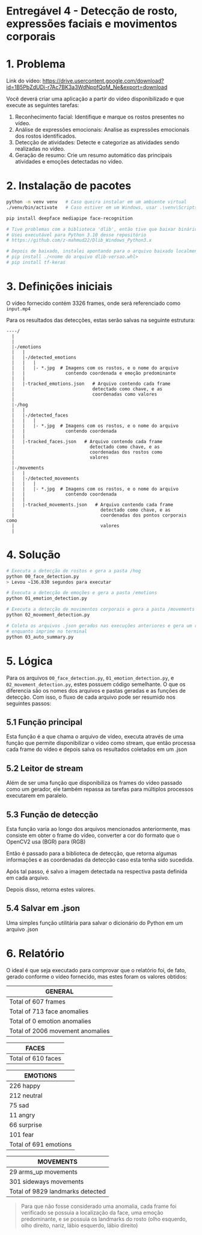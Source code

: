 # Entregável 4 - Detecção de rosto, expressões faciais e movimentos corporais

# 1. Problema

Link do vídeo: https://drive.usercontent.google.com/download?id=1B5PbZdUDi-r7Ac7BK3a3WdNppfQqM_Ne&export=download

Você deverá criar uma aplicação a partir do vídeo disponibilizado e que execute as seguintes tarefas:
1. Reconhecimento facial: Identifique e marque os rostos presentes no vídeo.
2. Análise de expressões emocionais: Analise as expressões emocionais dos rostos identificados.
3. Detecção de atividades: Detecte e categorize as atividades sendo realizadas no vídeo.
4. Geração de resumo: Crie um resumo automático das principais atividades e emoções detectadas no vídeo.

# 2. Instalação de pacotes

```sh
python -m venv venv   # Caso queira instalar em um ambiente virtual
./venv/bin/activate   # Caso estiver em um Windows, usar .\venv\Scripts\activate

pip install deepface mediapipe face-recognition

# Tive problemas com a biblioteca 'dlib', então tive que baixar binário por fora
# Usei executável para Python 3.10 desse repositório
# https://github.com/z-mahmud22/Dlib_Windows_Python3.x

# Depois de baixado, instalei apontando para o arquivo baixado localmente
# pip install ./<nome do arquivo dlib-versao.whl>
# pip install tf-keras
```

# 3. Definições iniciais

O vídeo fornecido contém 3326 frames, onde será referenciado como `input.mp4`

Para os resultados das detecções, estas serão salvas na seguinte estrutura:

```
----/
  |
  |
  |-/emotions
  |   |
  |   |-/detected_emotions
  |   |   |
  |   |   |- *.jpg  # Imagens com os rostos, e o nome do arquivo
  |   |               contendo coordenada e emoção predominante
  |   |
  |   |-tracked_emotions.json   # Arquivo contendo cada frame
  |                             detectado como chave, e as
  |                             coordenadas como valores
  |
  |-/hog
  |   |
  |   |-/detected_faces
  |   |   |
  |   |   |- *.jpg  # Imagens com os rostos, e o nome do arquivo
  |   |               contendo coordenada
  |   |
  |   |-tracked_faces.json   # Arquivo contendo cada frame
  |                            detectado como chave, e as
  |                            coordenadas dos rostos como
  |                            valores
  |
  |-/movements
  |   |
  |   |-/detected_movements
  |   |   |
  |   |   |- *.jpg  # Imagens com os rostos, e o nome do arquivo
  |   |               contendo coordenada
  |   |
  |   |-tracked_movements.json   # Arquivo contendo cada frame
  |                                detectado como chave, e as
  |                                coordenadas dos pontos corporais como
  |                                valores
  |
```

# 4. Solução

```sh
# Executa a detecção de rostos e gera a pasta /hog
python 00_face_detection.py
> Levou ~136.830 segundos para executar

# Executa a detecção de emoções e gera a pasta /emotions
python 01_emotion_detection.py

# Executa a detecção de movimentos corporais e gera a pasta /movements
python 02_movement_detection.py

# Coleta os arquivos .json gerados nas execuções anteriores e gera um relatório,
# enquanto imprime no terminal
python 03_auto_summary.py
```

# 5. Lógica

Para os arquivos `00_face_detection.py`, `01_emotion_detection.py`, e `02_movement_detection.py`, estes possuem código semelhante. O que os diferencia são os nomes dos arquivos e pastas geradas e as funções de detecção.
Com isso, o fluxo de cada arquivo pode ser resumido nos seguintes passos:

## 5.1 Função principal

Esta função é a que chama o arquivo de vídeo, executa através de uma função que permite disponibilizar o vídeo como stream, que então processa cada frame do vídeo e depois salva os resultados coletados em um .json

## 5.2 Leitor de stream

Além de ser uma função que disponibiliza os frames do vídeo passado como um gerador, ele também repassa as tarefas para múltiplos processos executarem em paralelo.

## 5.3 Função de detecção

Esta função varia ao longo dos arquivos mencionados anteriormente, mas consiste em obter o frame do vídeo, converter a cor do formato que o OpenCV2 usa (BGR) para (RGB)

Então é passado para a biblioteca de detecção, que retorna algumas informações e as coordenadas da detecção caso esta tenha sido sucedida.

Após tal passo, é salvo a imagem detectada na respectiva pasta definida em cada arquivo.

Depois disso, retorna estes valores.

## 5.4 Salvar em .json

Uma simples função utilitária para salvar o dicionário do Python em um arquivo .json

# 6. Relatório

O ideal é que seja executado para comprovar que o relatório foi, de fato, gerado conforme o vídeo fornecido, mas estes foram os valores obtidos:

| GENERAL |
| - |
| Total of 607 frames |
| Total of 713 face anomalies |
| Total of 0 emotion anomalies |
| Total of 2006 movement anomalies |

| FACES |
| - |
| Total of 610 faces |

| EMOTIONS |
| - |
| 226 happy |
| 212 neutral |
| 75 sad |
| 11 angry |
| 66 surprise |
| 101 fear |
| Total of 691 emotions |

| MOVEMENTS |
| - |
| 29 arms_up movements |
| 301 sideways movements |
| Total of 9829 landmarks detected      |

> Para que não fosse considerado uma anomalia, cada frame foi verificado se possuia a localização da face, uma emoção predominante, e se possuia os landmarks do rosto (olho esquerdo, olho direito, nariz, lábio esquerdo, lábio direito)